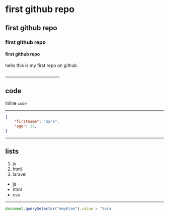 # first github repo
## first github repo
### first github repo
#### first github repo
<p>hello this is my first repo on github</p>
___________________________

## code
Inline `code`

_____________________________

```json
{
    "firstname": "Sara",
    "age": 22,
}
```

_________________________________

## lists
1. js
2. html
3. laravel


- js
- html
- css


____________________________________

```javascript
document.querySelector("#myElem").value = "Sara
```